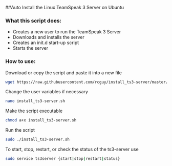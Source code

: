 ##Auto Install the Linux TeamSpeak 3 Server on Ubuntu
### What this script does:
- Creates a new user to run the TeamSpeak 3 Server
- Downloads and installs the server
- Creates an init.d start-up script
- Starts the server

### How to use:
Download or copy the script and paste it into a new file
```bash
wget https://raw.githubusercontent.com/rcguy/install_ts3-server/master/install_ts3-server.sh
```
Change the user variables if necessary
```bash
nano install_ts3-server.sh
```
Make the script executable
```bash
chmod a+x install_ts3-server.sh
```
Run the script
```bash
sudo ./install_ts3-server.sh
```
To start, stop, restart, or check the status of the ts3-server use
```bash
sudo service ts3server {start|stop|restart|status}
```
